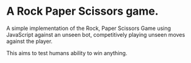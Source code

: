 # A Rock Paper Scissors game.
A simple implementation of  the Rock, Paper Scissors Game using JavaScript against an unseen bot, competitively playing unseen moves against the player.

This aims to test humans ability to win anything.
